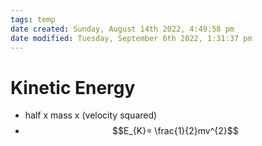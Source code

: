 ```yaml
---
tags: temp
date created: Sunday, August 14th 2022, 4:49:58 pm
date modified: Tuesday, September 6th 2022, 1:31:37 pm
---
```


# Kinetic Energy
- half x mass x (velocity squared)
- $$E_{K}= \frac{1}{2}mv^{2}$$

